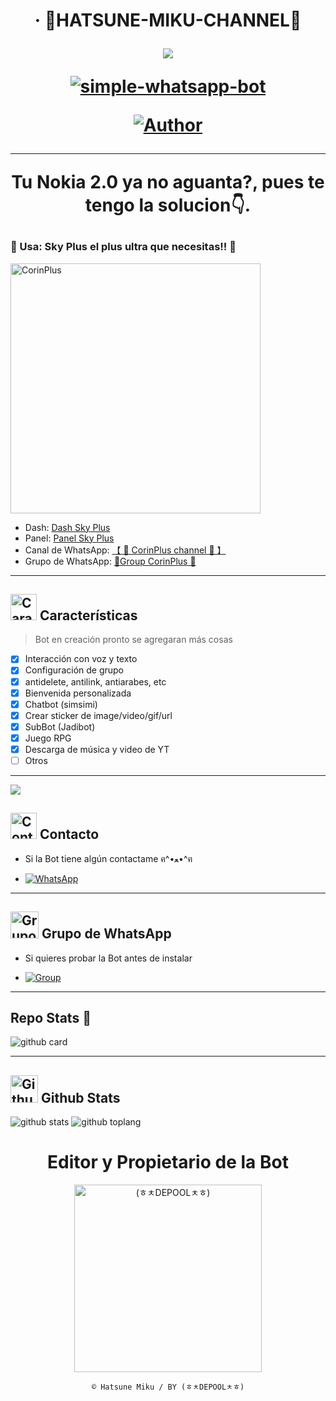 
<h1 align="center">‧ 💙HATSUNE-MIKU-CHANNEL💙
</p>
<p>
        <img src= "https://telegra.ph/file/5e7042bf17cde23989e71.jpg">
    </p>
    <p align="center">
        <a href="#"><img title="simple-whatsapp-bot" src="https://img.shields.io/badge/-SIMPLE--WHATSAPP--BOT-green?colorA=%21ff0000&colorB=%21017e40&style=for-the-badge"></a>
    </p>
    <p>
        <a href="https://qu.ax/HWNA.jpg"><img title="Author"    src="https://img.shields.io/badge/Author-(ㅎㅊDEPOOLㅊㅎ)-turquoise.svg?style=for-the-badge&logo=github"></a>
    </p>
    <p>

---------
Tu Nokia 2.0 ya no aguanta?, pues te tengo la solucion👇.
### 🌱 Usa: Sky Plus el plus ultra que necesitas!! 🌱

<a href="https://dash.skyultraplus.com"><img src="https://i.ibb.co/SynCj3P/file.jpg" width="400" height="400" alt="CorinPlus"/></a>

- Dash: [Dash Sky Plus](https://dash.skyultraplus.com/)
- Panel: [Panel Sky Plus](https://panel.skyultraplus.com/)
- Canal de WhatsApp: [【 🌱 CorinPlus channel 🌱 】](https://whatsapp.com/channel/0029VakUvreFHWpyWUr4Jr0g)
- Grupo de WhatsApp: [🌱Group CorinPlus 🌱](https://chat.whatsapp.com/K235lkvaGvlGRQKYm26xZP)
---------

## <img src="https://i.pinimg.com/originals/73/69/6e/73696e022df7cd5cb3d999c6875361dd.gif" alt="Características" width="42" height="42"> Características

> Bot en creación pronto se agregaran más cosas 

- [x] Interacción con voz y texto
- [x] Configuración de grupo
- [x] antidelete, antilink, antiarabes, etc
- [x] Bienvenida personalizada
- [x] Chatbot (simsimi)
- [x] Crear sticker de image/video/gif/url
- [x] SubBot (Jadibot)
- [x] Juego RPG
- [x] Descarga de música y video de YT
- [ ] Otros

---------
   <img src= "https://qu.ax/pKeL.jpg"> 

## <img src="https://i.pinimg.com/originals/19/80/6e/19806e91932e6054965fc83b85241270.gif" alt="Contacto" width="42" height="42"> Contacto

- Si la Bot tiene algún contactame ฅ^•ﻌ•^ฅ

* <a href="https://wa.me/51988514570"><img alt="WhatsApp" src="https://img.shields.io/badge/WhatsApp-25D366?style=for-the-badge&logo=whatsapp&logoColor=turquoise"/></a>

---------

## <img src="https://static.wikia.nocookie.net/nyancat/images/d/d3/Nyan-cat.gif/revision/latest/scale-to-width-down/400?cb=20131231222500&path-prefix=es" alt="Grupo" width="45" height="43"> Grupo de WhatsApp


- Si quieres probar la Bot antes de instalar

* <a href="https://chat.whatsapp.com/ElP65wJ4eVCKg1QIqw8lyg"><img alt="Group" src="https://img.shields.io/badge/Group-25D366?style=for-the-badge&logo=whatsapp&logoColor=white"/></a>

---------
## Repo Stats 🔭

![github card](https://github-readme-stats.vercel.app/api/pin/?username=Brauliovh3&repo=-Hatsune-Miku-&theme=chartreuse-dark)

---------

## <img src="https://raw.githubusercontent.com/vilcajoal/vilcajoal/master/assets/octocat-anime.gif" alt="Github" width="44" height="44"> Github Stats

![github stats](https://github-readme-stats.vercel.app/api?username=Brauliovh3&show_icons=true&theme=chartreuse-dark)
![github toplang](https://github-readme-stats.vercel.app/api/top-langs/?username=Brauliovh3&layout=compact&theme=chartreuse-dark)

<div align="center">
  <h1 align="center">Editor y Propietario de la Bot</h1>

<a href="https://github.com/Brauliovh3"><img src="https://github.com/Brauliovh3.png" width="300" height="300" alt="(ㅎㅊDEPOOLㅊㅎ)"/></a>

`© Hatsune Miku / BY (ㅎㅊDEPOOLㅊㅎ)`
